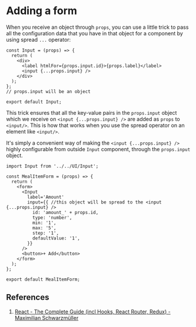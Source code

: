 # Adding a form

When you receive an object through `props`, you can use a little trick to pass all the configuration data that you have in that object for a component by using spread `...` operator:

```react
const Input = (props) => {
  return (
    <div>
      <label htmlFor={props.input.id}>{props.label}</label>
      <input {...props.input} />
    </div>
  );
};
// props.input will be an object

export default Input;
```

This trick ensures that all the key-value pairs in the `props.input` object which we receive on `<input {...props.input} />` are added as `props` to `<input/>`. This is how that works when you use the spread operator on an element like `<input/>`.

It's simply a convenient way of making the `<input {...props.input} />` highly configurable from outside `Input` component, through the `props.input` object.

```react
import Input from '../../UI/Input';

const MealItemForm = (props) => {
  return (
    <form>
      <Input
        label='Amount'
        input={{ //this object will be spread to the <input {...props.input} />
          id: 'amount_' + props.id,
          type: 'number',
          min: '1',
          max: '5',
          step: '1',
          defaultValue: '1',
        }}
      />
      <button>+ Add</button>
    </form>
  );
};

export default MealItemForm;
```

## References

1. [React - The Complete Guide (incl Hooks, React Router, Redux) - Maximilian Schwarzmüller](https://www.udemy.com/course/react-the-complete-guide-incl-redux/)
